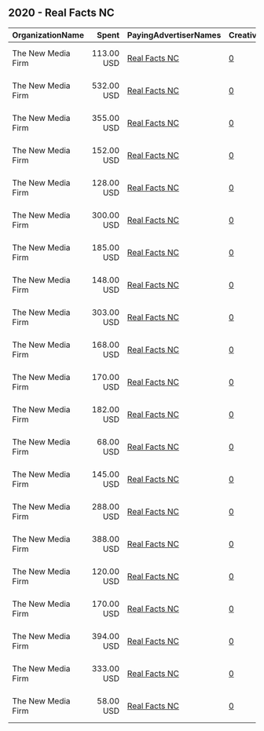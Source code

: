 ## 2020 - Real Facts NC 
|OrganizationName|Spent|PayingAdvertiserNames|CreativeUrls|Impressions|Genders|AgeBrackets|CountryCodes|BillingAddresses|CandidateBallotInformation|
|:---|---:|:---|:---|---:|:---|:---|:---|:---|:---|
|The New Media Firm|113.00 USD|[Real Facts NC](2020/Real_Facts_NC.md)|[0](https://www.snap.com/political-ads/asset/87ff0558d11d69e51a9a09df4a8d7eca0d8af2f09e26b5601e9852c406ad512f?mediaType=mp4)|17,841||18+|united states|"1730 Rhode Island Ave, NW Ste 213,Washington,20036,US"|Real Facts NC|
|The New Media Firm|532.00 USD|[Real Facts NC](2020/Real_Facts_NC.md)|[0](https://www.snap.com/political-ads/asset/65b2fb0b9462fc41fc6c1b4bf2f02fa19b77bcf2f98323ae2c8140326104d729?mediaType=mp4)|83,172||18+|united states|"1730 Rhode Island Ave, NW Ste 213,Washington,20036,US"|Real Facts NC|
|The New Media Firm|355.00 USD|[Real Facts NC](2020/Real_Facts_NC.md)|[0](https://www.snap.com/political-ads/asset/65b2fb0b9462fc41fc6c1b4bf2f02fa19b77bcf2f98323ae2c8140326104d729?mediaType=mp4)|56,841||18+|united states|"1730 Rhode Island Ave, NW Ste 213,Washington,20036,US"|Real Facts NC|
|The New Media Firm|152.00 USD|[Real Facts NC](2020/Real_Facts_NC.md)|[0](https://www.snap.com/political-ads/asset/bae281c05c324fbacc65d4be99b0dfc768bbac7d445828810432b595e793aea3?mediaType=mp4)|21,188||18+|united states|"1730 Rhode Island Ave, NW Ste 213,Washington,20036,US"|Real Facts NC|
|The New Media Firm|128.00 USD|[Real Facts NC](2020/Real_Facts_NC.md)|[0](https://www.snap.com/political-ads/asset/bae281c05c324fbacc65d4be99b0dfc768bbac7d445828810432b595e793aea3?mediaType=mp4)|19,398||18+|united states|"1730 Rhode Island Ave, NW Ste 213,Washington,20036,US"|Real Facts NC|
|The New Media Firm|300.00 USD|[Real Facts NC](2020/Real_Facts_NC.md)|[0](https://www.snap.com/political-ads/asset/bae281c05c324fbacc65d4be99b0dfc768bbac7d445828810432b595e793aea3?mediaType=mp4)|50,735||18+|united states|"1730 Rhode Island Ave, NW Ste 213,Washington,20036,US"|Real Facts NC|
|The New Media Firm|185.00 USD|[Real Facts NC](2020/Real_Facts_NC.md)|[0](https://www.snap.com/political-ads/asset/87ff0558d11d69e51a9a09df4a8d7eca0d8af2f09e26b5601e9852c406ad512f?mediaType=mp4)|30,362||18+|united states|"1730 Rhode Island Ave, NW Ste 213,Washington,20036,US"|Real Facts NC|
|The New Media Firm|148.00 USD|[Real Facts NC](2020/Real_Facts_NC.md)|[0](https://www.snap.com/political-ads/asset/bae281c05c324fbacc65d4be99b0dfc768bbac7d445828810432b595e793aea3?mediaType=mp4)|24,806||18+|united states|"1730 Rhode Island Ave, NW Ste 213,Washington,20036,US"|Real Facts NC|
|The New Media Firm|303.00 USD|[Real Facts NC](2020/Real_Facts_NC.md)|[0](https://www.snap.com/political-ads/asset/87ff0558d11d69e51a9a09df4a8d7eca0d8af2f09e26b5601e9852c406ad512f?mediaType=mp4)|48,433||18+|united states|"1730 Rhode Island Ave, NW Ste 213,Washington,20036,US"|Real Facts NC|
|The New Media Firm|168.00 USD|[Real Facts NC](2020/Real_Facts_NC.md)|[0](https://www.snap.com/political-ads/asset/87ff0558d11d69e51a9a09df4a8d7eca0d8af2f09e26b5601e9852c406ad512f?mediaType=mp4)|27,298||18+|united states|"1730 Rhode Island Ave, NW Ste 213,Washington,20036,US"|Real Facts NC|
|The New Media Firm|170.00 USD|[Real Facts NC](2020/Real_Facts_NC.md)|[0](https://www.snap.com/political-ads/asset/87ff0558d11d69e51a9a09df4a8d7eca0d8af2f09e26b5601e9852c406ad512f?mediaType=mp4)|27,793||18+|united states|"1730 Rhode Island Ave, NW Ste 213,Washington,20036,US"|Real Facts NC|
|The New Media Firm|182.00 USD|[Real Facts NC](2020/Real_Facts_NC.md)|[0](https://www.snap.com/political-ads/asset/bae281c05c324fbacc65d4be99b0dfc768bbac7d445828810432b595e793aea3?mediaType=mp4)|29,096||18+|united states|"1730 Rhode Island Ave, NW Ste 213,Washington,20036,US"|Real Facts NC|
|The New Media Firm|68.00 USD|[Real Facts NC](2020/Real_Facts_NC.md)|[0](https://www.snap.com/political-ads/asset/bae281c05c324fbacc65d4be99b0dfc768bbac7d445828810432b595e793aea3?mediaType=mp4)|9,834||18+|united states|"1730 Rhode Island Ave, NW Ste 213,Washington,20036,US"|Real Facts NC|
|The New Media Firm|145.00 USD|[Real Facts NC](2020/Real_Facts_NC.md)|[0](https://www.snap.com/political-ads/asset/65b2fb0b9462fc41fc6c1b4bf2f02fa19b77bcf2f98323ae2c8140326104d729?mediaType=mp4)|22,286||18+|united states|"1730 Rhode Island Ave, NW Ste 213,Washington,20036,US"|Real Facts NC|
|The New Media Firm|288.00 USD|[Real Facts NC](2020/Real_Facts_NC.md)|[0](https://www.snap.com/political-ads/asset/87ff0558d11d69e51a9a09df4a8d7eca0d8af2f09e26b5601e9852c406ad512f?mediaType=mp4)|57,030||18+|united states|"1730 Rhode Island Ave, NW Ste 213,Washington,20036,US"|Real Facts NC|
|The New Media Firm|388.00 USD|[Real Facts NC](2020/Real_Facts_NC.md)|[0](https://www.snap.com/political-ads/asset/65b2fb0b9462fc41fc6c1b4bf2f02fa19b77bcf2f98323ae2c8140326104d729?mediaType=mp4)|62,446||18+|united states|"1730 Rhode Island Ave, NW Ste 213,Washington,20036,US"|Real Facts NC|
|The New Media Firm|120.00 USD|[Real Facts NC](2020/Real_Facts_NC.md)|[0](https://www.snap.com/political-ads/asset/65b2fb0b9462fc41fc6c1b4bf2f02fa19b77bcf2f98323ae2c8140326104d729?mediaType=mp4)|18,662||18+|united states|"1730 Rhode Island Ave, NW Ste 213,Washington,20036,US"|Real Facts NC|
|The New Media Firm|170.00 USD|[Real Facts NC](2020/Real_Facts_NC.md)|[0](https://www.snap.com/political-ads/asset/bae281c05c324fbacc65d4be99b0dfc768bbac7d445828810432b595e793aea3?mediaType=mp4)|27,419||18+|united states|"1730 Rhode Island Ave, NW Ste 213,Washington,20036,US"|Real Facts NC|
|The New Media Firm|394.00 USD|[Real Facts NC](2020/Real_Facts_NC.md)|[0](https://www.snap.com/political-ads/asset/65b2fb0b9462fc41fc6c1b4bf2f02fa19b77bcf2f98323ae2c8140326104d729?mediaType=mp4)|66,081||18+|united states|"1730 Rhode Island Ave, NW Ste 213,Washington,20036,US"|Real Facts NC|
|The New Media Firm|333.00 USD|[Real Facts NC](2020/Real_Facts_NC.md)|[0](https://www.snap.com/political-ads/asset/65b2fb0b9462fc41fc6c1b4bf2f02fa19b77bcf2f98323ae2c8140326104d729?mediaType=mp4)|55,382||18+|united states|"1730 Rhode Island Ave, NW Ste 213,Washington,20036,US"|Real Facts NC|
|The New Media Firm|58.00 USD|[Real Facts NC](2020/Real_Facts_NC.md)|[0](https://www.snap.com/political-ads/asset/87ff0558d11d69e51a9a09df4a8d7eca0d8af2f09e26b5601e9852c406ad512f?mediaType=mp4)|9,093||18+|united states|"1730 Rhode Island Ave, NW Ste 213,Washington,20036,US"|Real Facts NC|
